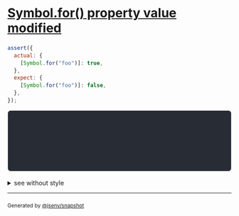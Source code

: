 # [Symbol.for() property value modified](../../symbol.test.js#L21)

```js
assert({
  actual: {
    [Symbol.for("foo")]: true,
  },
  expect: {
    [Symbol.for("foo")]: false,
  },
});
```

![img](throw.svg)

<details>
  <summary>see without style</summary>

```console
AssertionError: actual and expect are different

actual: {
  Symbol.for("foo"): true,
}
expect: {
  Symbol.for("foo"): false,
}
```

</details>

---
<sub>
  Generated by <a href="https://github.com/jsenv/core/tree/main/packages/independent/snapshot">@jsenv/snapshot</a>
</sub>